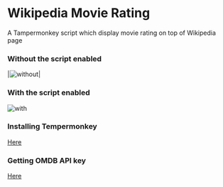 # Wikipedia Movie Rating

A Tampermonkey script which display movie rating on top of Wikipedia page

### Without the script enabled

|![without](https://user-images.githubusercontent.com/54924634/197361173-0ea653f0-ae6d-41b9-957e-69a93d8f940f.PNG)|

### With the script enabled

![with](https://user-images.githubusercontent.com/54924634/197361190-d0da00c9-1fd6-47c1-8bdc-73fe84349ee0.PNG)

### Installing Tempermonkey

[Here](https://chrome.google.com/webstore/detail/tampermonkey/dhdgffkkebhmkfjojejmpbldmpobfkfo?hl=en)

### Getting OMDB API key 

[Here](https://www.omdbapi.com/apikey.aspx)
